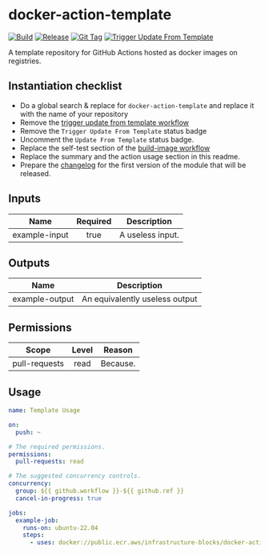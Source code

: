 # docker-action-template
[![Build](https://github.com/infrastructure-blocks/docker-action-template/actions/workflows/build.yml/badge.svg)](https://github.com/infrastructure-blocks/docker-action-template/actions/workflows/build.yml)
[![Release](https://github.com/infrastructure-blocks/docker-action-template/actions/workflows/release.yml/badge.svg)](https://github.com/infrastructure-blocks/docker-action-template/actions/workflows/release.yml)
[![Git Tag](https://github.com/infrastructure-blocks/docker-action-template/actions/workflows/git-tag.yml/badge.svg)](https://github.com/infrastructure-blocks/docker-action-template/actions/workflows/git-tag.yml)
[![Trigger Update From Template](https://github.com/infrastructure-blocks/docker-action-template/actions/workflows/trigger-update-from-template.yml/badge.svg)](https://github.com/infrastructure-blocks/docker-action-template/actions/workflows/trigger-update-from-template.yml)

[//]: # ([![Update From Template]&#40;https://github.com/infrastructure-blocks/docker-action-template/actions/workflows/update-from-template.yml/badge.svg&#41;]&#40;https://github.com/infrastructure-blocks/docker-action-template/actions/workflows/update-from-template.yml&#41;)

A template repository for GitHub Actions hosted as docker images on registries.

## Instantiation checklist

- Do a global search & replace for `docker-action-template` and replace it with the name of your repository
- Remove the [trigger update from template workflow](.github/workflows/trigger-update-from-template.yml)
- Remove the `Trigger Update From Template` status badge
- Uncomment the `Update From Template` status badge.
- Replace the self-test section of the [build-image workflow](.github/workflows/build.yml)
- Replace the summary and the action usage section in this readme.
- Prepare the [changelog](CHANGELOG.md) for the first version of the module that will be released.

## Inputs

|     Name      | Required | Description      |
|:-------------:|:--------:|------------------|
| example-input |   true   | A useless input. |

## Outputs

|      Name      | Description                    |
|:--------------:|--------------------------------|
| example-output | An equivalently useless output |

## Permissions

|     Scope     | Level | Reason   |
|:-------------:|:-----:|----------|
| pull-requests | read  | Because. |

## Usage

```yaml
name: Template Usage

on:
  push: ~

# The required permissions.
permissions:
  pull-requests: read

# The suggested concurrency controls.
concurrency:
  group: ${{ github.workflow }}-${{ github.ref }}
  cancel-in-progress: true

jobs:
  example-job:
    runs-on: ubuntu-22.04
    steps:
      - uses: docker://public.ecr.aws/infrastructure-blocks/docker-action-template:v1
```
